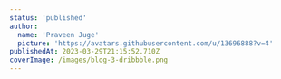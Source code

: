 ```yaml
---
status: 'published'
author:
  name: 'Praveen Juge'
  picture: 'https://avatars.githubusercontent.com/u/13696888?v=4'
publishedAt: 2023-03-29T21:15:52.710Z
coverImage: /images/blog-3-dribbble.png
---
```

